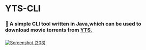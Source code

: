 # YTS-CLI




### 🍿 A simple CLI tool written in Java,which can be used to download movie torrents from <a href="https://yts.mx"> YTS.

###




![Screenshot (203)](https://github.com/DamianRavinduPeiris/YTS-CLI/assets/115478137/72921f3a-08ae-4f33-a0b4-8397bf7ac34b)



